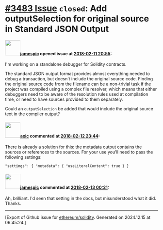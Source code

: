 # [\#3483 Issue](https://github.com/ethereum/solidity/issues/3483) `closed`: Add outputSelection for original source in Standard JSON Output

#### <img src="https://avatars.githubusercontent.com/u/614635?u=de720b500d0b9c84963b5f7efece0ab0f5148b68&v=4" width="50">[jamespic](https://github.com/jamespic) opened issue at [2018-02-11 20:55](https://github.com/ethereum/solidity/issues/3483):

I'm working on a standalone debugger for Solidity contracts.

The standard JSON output format provides almost everything needed to debug a transaction, but doesn't include the original source code. Finding the original source code from the filename can be a non-trivial task if the project was compiled using a complex file resolver, which means that either debuggers need to be aware of the resolution rules used at compilation time, or need to have sources provided to them separately.

Could an `outputSelection` be added that would include the original source text in the compiler output?

#### <img src="https://avatars.githubusercontent.com/u/20340?v=4" width="50">[axic](https://github.com/axic) commented at [2018-02-12 23:44](https://github.com/ethereum/solidity/issues/3483#issuecomment-365101954):

There is already a solution for this: the metadata output contains the sources or references to the sources. For your use you'll need to pass the following settings:
```
"settings": { "metadata": { "useLiteralContent": true } }
```

#### <img src="https://avatars.githubusercontent.com/u/614635?u=de720b500d0b9c84963b5f7efece0ab0f5148b68&v=4" width="50">[jamespic](https://github.com/jamespic) commented at [2018-02-13 00:21](https://github.com/ethereum/solidity/issues/3483#issuecomment-365108820):

Ah, brilliant. I'd seen that setting in the docs, but misunderstood what it did. Thanks.


-------------------------------------------------------------------------------



[Export of Github issue for [ethereum/solidity](https://github.com/ethereum/solidity). Generated on 2024.12.15 at 06:45:24.]
